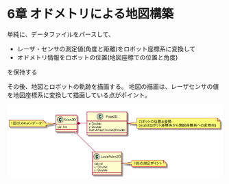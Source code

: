 # 6章 オドメトリによる地図構築

単純に、データファイルをパースして、
* レーザ・センサの測定値(角度と距離)をロボット座標系に変換して
* オドメトリ情報をロボットの位置(地図座標での位置と角度)

を保持する

その後、地図とロボットの軌跡を描画する。
地図の描画は、レーザセンサの値を地図座標系に変換して描画している点がポイント。

![測定データのクラス図](class_entity.png)